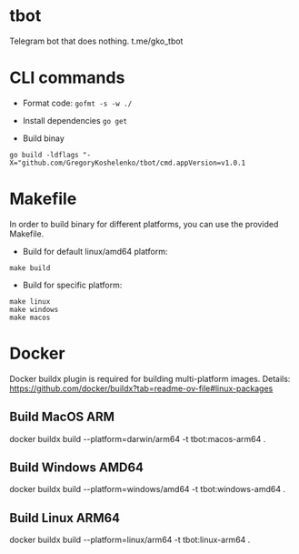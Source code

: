 # tbot
Telegram bot that does nothing. 
t.me/gko_tbot

# CLI commands

- Format code:
`gofmt -s -w ./`

- Install dependencies
`go get`

- Build binay
```
go build -ldflags "-X="github.com/GregoryKoshelenko/tbot/cmd.appVersion=v1.0.1
```


# Makefile
In order to build binary for different platforms, you can use the provided Makefile.
- Build for default linux/amd64 platform:
```
make build
```
- Build for specific platform:
```
make linux
make windows
make macos
```


# Docker
Docker buildx plugin is required for building multi-platform images.
Details:
https://github.com/docker/buildx?tab=readme-ov-file#linux-packages

## Build MacOS ARM
docker buildx build --platform=darwin/arm64 -t tbot:macos-arm64 .

## Build Windows AMD64
docker buildx build --platform=windows/amd64 -t tbot:windows-amd64 .

## Build Linux ARM64
docker buildx build --platform=linux/arm64 -t tbot:linux-arm64 .

